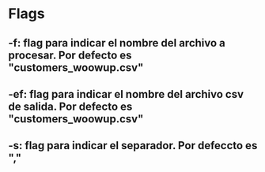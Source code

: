 # Flags

## -f: flag para indicar el nombre del archivo a procesar. Por defecto es "customers_woowup.csv"
## -ef: flag para indicar el nombre del archivo csv de salida. Por defecto es "customers_woowup.csv"
## -s: flag para indicar el separador. Por defeccto es ","